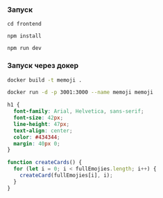 ### Запуск

```
cd frontend
```

```
npm install
```

```
npm run dev
```

### Запуск через докер

```bash
docker build -t memoji .
```

```bash
docker run -d -p 3001:3000 --name memoji memoji
```

```css
h1 {
  font-family: Arial, Helvetica, sans-serif;
  font-size: 42px;
  line-height: 47px;
  text-align: center;
  color: #434344;
  margin: 40px 0;
}
```

```js
function createCards() {
  for (let i = 0; i < fullEmojies.length; i++) {
    createCard(fullEmojies[i], i);
  }
}
```
